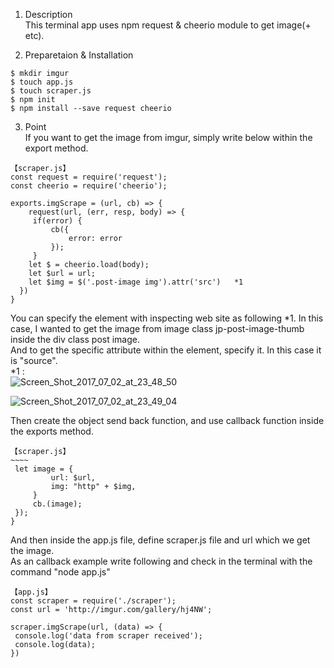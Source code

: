 1. Description  
This terminal app uses npm request & cheerio module to get image(+ etc).  

2. Preparetaion & Installation  
````  
$ mkdir imgur  
$ touch app.js  
$ touch scraper.js  
$ npm init  
$ npm install --save request cheerio  
````  
  
3. Point  
If you want to get the image from imgur, simply write below within the export method.  
````  
【scraper.js】  
const request = require('request');  
const cheerio = require('cheerio');  
  
exports.imgScrape = (url, cb) => {  
    request(url, (err, resp, body) => {  
     if(error) {  
         cb({  
             error: error  
         });  
     }  
    let $ = cheerio.load(body);    
    let $url = url;  
    let $img = $('.post-image img').attr('src')   *1  
  })  
}    
````  
You can specify the element with inspecting web site as following *1.
In this case,  I wanted to get the image from image class jp-post-image-thumb inside the div class post image.  
And to get the specific attribute within the element, specify it. In this case it is "source".  
*1 :  
<img src="https://image.ibb.co/dUSGXv/Screen_Shot_2017_07_02_at_23_48_50.png" alt="Screen_Shot_2017_07_02_at_23_48_50" border="0">    
    
<img src="https://image.ibb.co/mCZKkF/Screen_Shot_2017_07_02_at_23_49_04.png" alt="Screen_Shot_2017_07_02_at_23_49_04" border="0">  
 

Then create the object send back function, and use callback function inside the exports method.
````  
【scraper.js】  
~~~~
 let image = {  
         url: $url,  
         img: "http" + $img,  
     }  
     cb.(image);  
 });  
}
````  
And then inside the app.js file, define scraper.js file and url which we get the image.  
As an callback example write following and check in the terminal with the command "node app.js"  

````  
【app.js】   
const scraper = require('./scraper');  
const url = 'http://imgur.com/gallery/hj4NW';  
  
scraper.imgScrape(url, (data) => {   
 console.log('data from scraper received');  
 console.log(data);  
})  
````  
  
  

